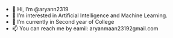 - 👋 Hi, I’m @aryann2319
- 👀 I’m interested in Artificial Intelligence and Machine Learning.
- 🌱 I’m currently in Second year of College
- 📫 You can reach me by eamil: aryanmaan23192gmail.com

<!---
aryann2319/aryann2319 is a ✨ special ✨ repository because its `README.md` (this file) appears on your GitHub profile.
You can click the Preview link to take a look at your changes.
--->
